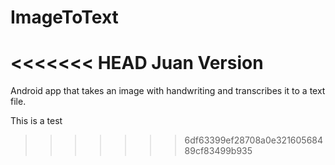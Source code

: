 # ImageToText

<<<<<<< HEAD
Juan Version
=======
Android app that takes an image with handwriting and transcribes it to a text file.

This is a test
>>>>>>> 6df63399ef28708a0e32160568489cf83499b935
